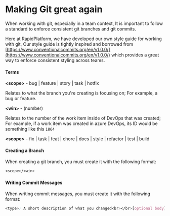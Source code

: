 # Making Git great again

When working with git, especially in a team context, It is important to follow a standard to enforce consistent git branches and git commits.

Here at RapidPlatform, we have developed our own style guide for working with git, Our style guide is tightly inspired and borrowed from [https://www.conventionalcommits.org/en/v1.0.0/](https://www.conventionalcommits.org/en/v1.0.0/) which provides a great way to enforce consistent styling across teams.

#### Terms

**&lt;scope&gt;** - bug | feature | story | task | hotfix

Relates to what the branch you're creating is focusing on; For example, a bug or feature.

**&lt;win&gt;** - (number)

Relates to the number of the work item inside of DevOps that was created; For example, if a work item was created in azure DevOps, its ID would be something like this `1864`

**&lt;scope&gt;** - fix | task | feat | chore | docs | style | refactor | test | build

#### Creating a Branch

When creating a git branch, you must create it with the following format:

```CSS
<scope>/<win>
```

#### Writing Commit Messages

When writing commit messages, you must create it with the following format:

```CSS
<type>: A short description of what you changed<br></br>[optional body]<br></br>[optional footer(s)]
```
